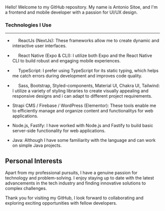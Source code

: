 Hello! Welcome to my GitHub repository. My name is Antonio Sitoe, and I'm a frontend and mobile developer with a passion for UI/UX design.

### Technologies I Use
------------------

-  <img src="https://user-images.githubusercontent.com/72309855/166139684-2aa71f49-e9ef-4fce-8db3-a3331dd355a0.png" width="15px">  ReactJs (NextJs): These frameworks allow me to create dynamic and interactive user interfaces.

-  <img src="https://user-images.githubusercontent.com/72309855/166139684-2aa71f49-e9ef-4fce-8db3-a3331dd355a0.png" width="15px">  React Native (Expo & CLI): I utilize both Expo and the React Native CLI to build robust and engaging mobile experiences.

-  <img src="https://user-images.githubusercontent.com/72309855/166139904-13e25048-61e8-4259-b623-3b7fdc1c9052.png" width="15px">  TypeScript: I prefer using TypeScript for its static typing, which helps me catch errors during development and improves code quality.

-  <img src="https://user-images.githubusercontent.com/72309855/166139827-da4c230c-d1e3-4ea3-8fb6-08c8dd5fb478.png" width="15px">  Sass, Bootstrap, Styled-components, Material UI, Chakra UI, Tailwind: I utilize a variety of styling libraries to create visually appealing and responsive designs and i can adapt to different project requirements.

-   Strapi CMS / Firebase / WordPress (Elementor): These tools enable me to efficiently manage and organize content and functionalitys for web applications.

-   Node.js, Fastify: I have worked with Node.js and Fastify to build basic server-side functionality for web applications.

-   Java: Although I have some familiarity with the language and can work on simple Java projects.

Personal Interests
------------------

Apart from my professional pursuits, I have a genuine passion for technology and problem-solving. I enjoy staying up to date with the latest advancements in the tech industry and finding innovative solutions to complex challenges.

Thank you for visiting my GitHub, I look forward to collaborating and exploring exciting opportunities with fellow developers.
